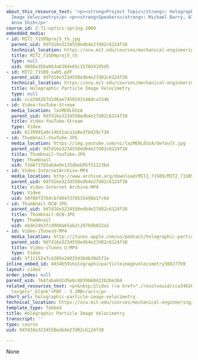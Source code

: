 ```yaml
---
about_this_resource_text: '<p><strong>Project Topic</strong>: Holographic Particle
  Image Velocimetry</p> <p><strong>Speakers</strong>: Michael Barry, Alisha Schor,
  Anna Shih</p>'
course_id: 2-71-optics-spring-2009
embedded_media:
- id: MIT2_71S09proj5_th.jpg
  parent_uid: 9d7d16e3234550edb4e27d02c6124f38
  technical_location: https://ocw.mit.edu/courses/mechanical-engineering/2-71-optics-spring-2009/projects/holographic-particle-image-velocimetry/MIT2_71S09proj5_th.jpg
  title: MIT2_71S09proj5_th
  type: null
  uid: d660a350a963a6384e65c157034195d5
- id: MIT2_71S09_sw05.pdf
  parent_uid: 9d7d16e3234550edb4e27d02c6124f38
  technical_location: https://ocw.mit.edu/courses/mechanical-engineering/2-71-optics-spring-2009/projects/holographic-particle-image-velocimetry/MIT2_71S09_sw05.pdf
  title: Holographic Particle Image Velocimetry
  type: null
  uid: cca346267d2d6ae7459243148dca334b
- id: Video-YouTube-Stream
  media_location: lazME0LEUzA
  parent_uid: 9d7d16e3234550edb4e27d02c6124f38
  title: Video-YouTube-Stream
  type: Video
  uid: 6139991a0c14b51aca3a8e3fbd29cf38
- id: Thumbnail-YouTube-JPG
  media_location: https://img.youtube.com/vi/lazME0LEUzA/default.jpg
  parent_uid: 9d7d16e3234550edb4e27d02c6124f38
  title: Thumbnail-YouTube-JPG
  type: Thumbnail
  uid: f1b6717b5abda9e135dbeb95f51123bd
- id: Video-InternetArchive-MP4
  media_location: http://www.archive.org/download/MIT2_71S09/MIT2_71S09proj5_300k.mp4
  parent_uid: 9d7d16e3234550edb4e27d02c6124f38
  title: Video-Internet Archive-MP4
  type: Video
  uid: 50f86f376dcb7d04f378535498b1fc64
- id: Thumbnail-OCW-JPG
  parent_uid: 9d7d16e3234550edb4e27d02c6124f38
  title: Thumbnail-OCW-JPG
  type: Thumbnail
  uid: ebde24b3fcd988a65ab2c297b9b022a1
- id: Video-iTunesU-MP4
  media_location: http://itunes.apple.com/us/podcast/holographic-particle-image/id458340461?i=96554814
  parent_uid: 9d7d16e3234550edb4e27d02c6124f38
  title: Video-iTunes U-MP4
  type: Video
  uid: 1f11152a7c4285e2682543b4b39d1f2e
inline_embed_id: 40346591holographicparticleimagevelocimetry38827769
layout: video
order_index: null
parent_uid: 764fabe6d2d5ebc4839b60422b2be364
related_resources_text: <p>&nbsp;Slides (<a href="./resolveuid/cca346267d2d6ae7459243148dca334b"
  target="_blank">PDF - 3.1MB</a>)</p>
short_url: holographic-particle-image-velocimetry
technical_location: https://ocw.mit.edu/courses/mechanical-engineering/2-71-optics-spring-2009/projects/holographic-particle-image-velocimetry
template_type: Tabbed
title: Holographic Particle Image Velocimetry
transcript: ''
type: course
uid: 9d7d16e3234550edb4e27d02c6124f38

---
```

None